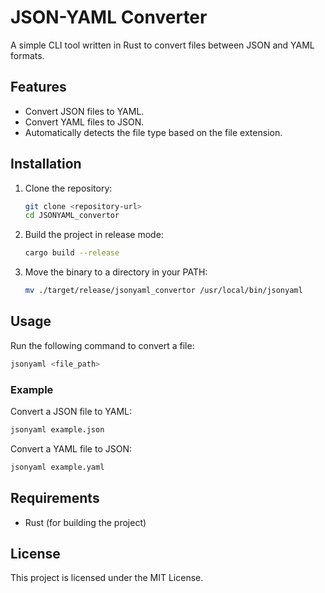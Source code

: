 # JSON-YAML Converter

A simple CLI tool written in Rust to convert files between JSON and YAML formats.

## Features
- Convert JSON files to YAML.
- Convert YAML files to JSON.
- Automatically detects the file type based on the file extension.

## Installation

1. Clone the repository:
   ```bash
   git clone <repository-url>
   cd JSONYAML_convertor
   ```

2. Build the project in release mode:
   ```bash
   cargo build --release
   ```

3. Move the binary to a directory in your PATH:
   ```bash
   mv ./target/release/jsonyaml_convertor /usr/local/bin/jsonyaml
   ```

## Usage

Run the following command to convert a file:
```bash
jsonyaml <file_path>
```

### Example

Convert a JSON file to YAML:
```bash
jsonyaml example.json
```

Convert a YAML file to JSON:
```bash
jsonyaml example.yaml
```

## Requirements
- Rust (for building the project)

## License
This project is licensed under the MIT License.
